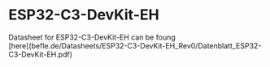 # ESP32-C3-DevKit-EH

Datasheet for ESP32-C3-DevKit-EH can be foung [here[(befle.de/Datasheets/ESP32-C3-DevKit-EH_Rev0/Datenblatt_ESP32-C3-DevKit-EH.pdf)

